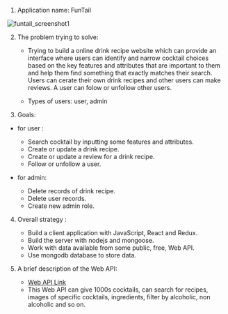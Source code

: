 1. Application name: FunTail

![funtail_screenshot1](https://user-images.githubusercontent.com/72764920/117737947-c0626880-b1af-11eb-9104-6b3c9302cd9d.png)
 
2. The problem trying to solve:
   - Trying to build a online drink recipe website which can provide an interface where users can identify and narrow cocktail choices based on the key features and attributes that are important to them and help them find something that exactly matches their search. Users can cerate their own drink recipes and other users can make reviews. A user can folow or unfollow other users.
   
   - Types of users: user, admin

3. Goals:
  - for user : 
    - Search cocktail by inputting some features and attributes.
    - Create or update a drink recipe.
    - Create or update a review for a drink recipe.
    - Follow or unfollow a user.

  - for admin:
    - Delete records of drink recipe.
    - Delete user records.
    - Create new admin role.
    
4. Overall strategy :
   - Build a client application with JavaScript, React and Redux.  
   - Build the server with nodejs and mongoose.
   - Work with data available from some public, free, Web API.
   - Use mongodb database to store data.
 
5. A brief description of the Web API:
   - [Web API Link](https://www.thecocktaildb.com/api.php)
   - This Web API can give 1000s cocktails, can search for recipes, images of specific cocktails, ingredients, filter by alcoholic, non alcoholic and so on.


